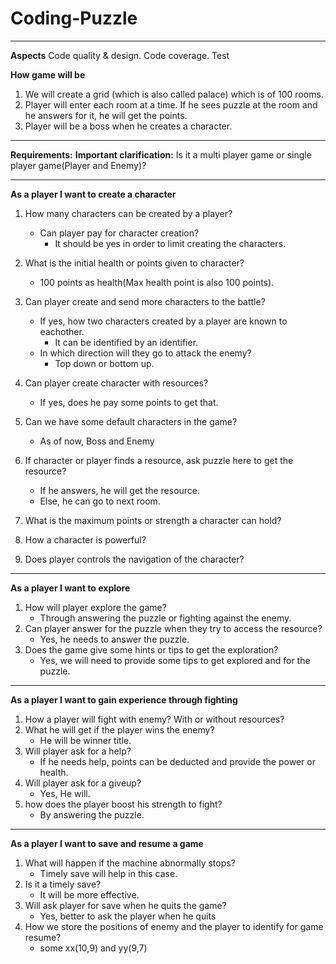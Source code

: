 # Coding-Puzzle 

***
**Aspects**
Code quality & design.
Code coverage.
Test

**How game will be**
1. We will create a grid (which is also called palace) which is of 100 rooms. 
2. Player will enter each room at a time. If he sees puzzle at the room and he answers for it, he will get the points. 
3. Player will be a boss when he creates a character.

***
**Requirements:**
**Important clarification:**
Is it a multi player game or single player game(Player and Enemy)?
    
***    
**As a player I want to create a character**
1. How many characters can be created by a player?
    - Can player pay for character creation?
      - It should be yes in order to limit creating the characters.
2. What is the initial health or points given to character?
    - 100 points as health(Max health point is also 100 points).
  
3. Can player create and send more characters to the battle? 
    - If yes, how two characters created by a player are known to eachother. 
        - It can be identified by an identifier.
    - In which direction will they go to attack the enemy?
        - Top down or bottom up.
4. Can player create character with resources?
   - If yes, does he pay some points to get that.
5. Can we have some default characters in the game?
   - As of now, Boss and Enemy
   
6. If character or player finds a resource, ask puzzle here to get the resource? 
    - If he answers, he will get the resource. 
    - Else, he can go to next room.
7. What is the maximum points or strength a character can hold?
8. How a character is powerful?
9. Does player controls the navigation of the character? 

***  
**As a player I want to explore**
1. How will player explore the game? 
    - Through answering the puzzle or fighting against the enemy.
2. Can player answer for the puzzle when they try to access the resource?
    - Yes, he needs to answer the puzzle.
3. Does the game give some hints or tips to get the exploration?
    - Yes, we will need to provide some tips to get explored and for the puzzle. 

***
**As a player I want to gain experience through fighting**
1. How a player will fight with enemy? With or without resources?
2. What he will get if the player wins the enemy?
    - He will be winner title.
3. Will player ask for a help? 
    - If he needs help, points can be deducted and provide the power or health.
4. Will player ask for a giveup?
    - Yes, He will.
5. how does the player boost his strength to fight?
    - By answering the puzzle.
***
**As a player I want to save and resume a game**
1. What will happen if the machine abnormally stops?
    - Timely save will help in this case.
2. Is it a timely save?
    - It will be more effective.
3. Will ask player for save when he quits the game?
    - Yes, better to ask the player when he quits
4. How we store the positions of enemy and the player to identify for game resume?
    - some xx(10,9) and yy(9,7)
